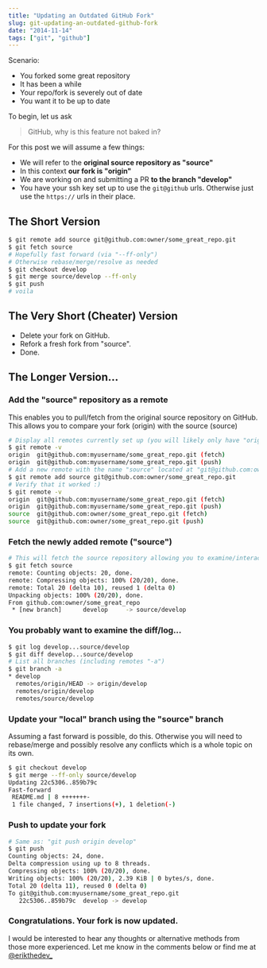 ```yaml
---
title: "Updating an Outdated GitHub Fork"
slug: git-updating-an-outdated-github-fork
date: "2014-11-14"
tags: ["git", "github"]
---
```


Scenario: 

- You forked some great repository
- It has been a while
- Your repo/fork is severely out of date
- You want it to be up to date

To begin, let us ask 

> GitHub, why is this feature not baked in?

For this post we will assume a few things: 

- We will refer to the **original source repository as "source"**
- In this context **our fork is "origin"**
- We are working on and submitting a PR **to the branch "develop"**
- You have your ssh key set up to use the `git@github` urls. Otherwise just use the `https://` urls in their place.

## The Short Version

```bash
$ git remote add source git@github.com:owner/some_great_repo.git
$ git fetch source
# Hopefully fast forward (via "--ff-only")
# Otherwise rebase/merge/resolve as needed
$ git checkout develop
$ git merge source/develop --ff-only
$ git push
# voila
```

## The Very Short (Cheater) Version

- Delete your fork on GitHub.
- Refork a fresh fork from "source".
- Done.

## The Longer Version...

### Add the "source" repository as a remote

This enables you to pull/fetch from the original source repository on GitHub. This allows you to compare your fork (origin) with the source (source)

```bash
# Display all remotes currently set up (you will likely only have "origin")
$ git remote -v
origin  git@github.com:myusername/some_great_repo.git (fetch)
origin  git@github.com:myusername/some_great_repo.git (push)
# Add a new remote with the name "source" located at "git@github.com:owner/some_great_repo.git"
$ git remote add source git@github.com:owner/some_great_repo.git
# Verify that it worked :)
$ git remote -v
origin  git@github.com:myusername/some_great_repo.git (fetch)
origin  git@github.com:myusername/some_great_repo.git (push)
source  git@github.com:owner/some_great_repo.git (fetch)
source  git@github.com:owner/some_great_repo.git (push)
```

### Fetch the newly added remote ("source")

```bash
# This will fetch the source repository allowing you to examine/interact with it
$ git fetch source
remote: Counting objects: 20, done.
remote: Compressing objects: 100% (20/20), done.
remote: Total 20 (delta 10), reused 1 (delta 0)
Unpacking objects: 100% (20/20), done.
From github.com:owner/some_great_repo
 * [new branch]      develop     -> source/develop
```

### You probably want to examine the diff/log...

```bash
$ git log develop...source/develop
$ git diff develop...source/develop
# List all branches (including remotes "-a")
$ git branch -a
* develop
  remotes/origin/HEAD -> origin/develop
  remotes/origin/develop
  remotes/source/develop
```

### Update your "local" branch using the "source" branch

Assuming a fast forward is possible, do this. Otherwise you will need to rebase/merge and possibly resolve any conflicts which is a whole topic on its own.

```bash
$ git checkout develop
$ git merge --ff-only source/develop
Updating 22c5306..859b79c
Fast-forward
 README.md | 8 +++++++-
 1 file changed, 7 insertions(+), 1 deletion(-)
```

### Push to update your fork

```bash
# Same as: "git push origin develop"
$ git push
Counting objects: 24, done.
Delta compression using up to 8 threads.
Compressing objects: 100% (20/20), done.
Writing objects: 100% (20/20), 2.39 KiB | 0 bytes/s, done.
Total 20 (delta 11), reused 0 (delta 0)
To git@github.com:myusername/some_great_repo.git
   22c5306..859b79c  develop -> develop
```

### Congratulations. Your fork is now updated.

I would be interested to hear any thoughts or alternative methods from those more experienced. Let me know in the comments below or find me at [@erikthedev_](https://twitter.com/erikthedev_)
